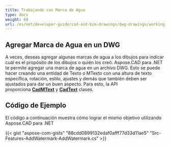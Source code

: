 ```yaml
---
title: Trabajando con Marca de Agua
type: docs
weight: 60
url: /es/net/developer-guide/cad-and-bim-drawings/dwg-drawings/working-with-watermark/
---
```


## **Agregar Marca de Agua en un DWG**

A veces, deseas agregar algunas marcas de agua a los dibujos para indicar cuál es el propósito de los dibujos o quién los creó. Aspose.CAD para .NET te permite agregar una marca de agua en un archivo DWG. Esto se puede hacer creando una entidad de Texto o MTexto con una altura de texto específica, rotación, estilo, ajustes y demás que también deben ser ajustados para dar un buen aspecto. Para esto, la API proporciona [**CadMText**](https://reference.aspose.com/cad/net/aspose.cad.fileformats.cad.cadobjects/cadmtext) y [**CadText**](https://reference.aspose.com/cad/net/aspose.cad.fileformats.cad.cadobjects/cadtext) clases.

## Código de Ejemplo

El código a continuación muestra cómo lograr el mismo objetivo utilizando Aspose.CAD para .NET

{{< gist "aspose-com-gists" "88cdd0899132edaf0afff77d33d11ae5" "Src-Features-AddWatermark-AddWatermark.cs" >}}
